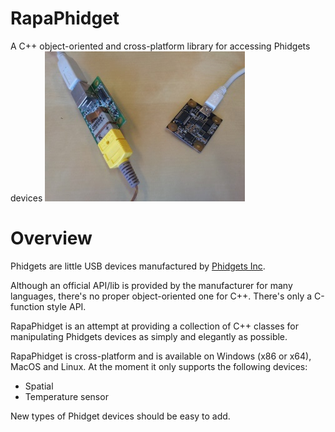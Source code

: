 RapaPhidget
=================
A C++ object-oriented and cross-platform library for accessing Phidgets devices
![alt text](docs/RapaPhidget.jpg?raw=true "A couple of Phidget devices")

# Overview
Phidgets are little USB devices manufactured by [Phidgets Inc](http://www.phidgets.com/).

Although an official API/lib is provided by the manufacturer for many languages, there's no proper object-oriented one for C++. There's only a C-function style API.

RapaPhidget is an attempt at providing a collection of C++ classes for manipulating Phidgets devices as simply and elegantly as possible.

RapaPhidget is cross-platform and is available on Windows (x86 or x64), MacOS and Linux. At the moment it only supports the following devices:
* Spatial
* Temperature sensor

New types of Phidget devices should be easy to add.
